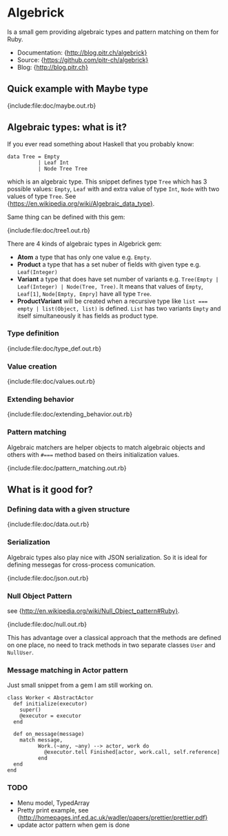 # Algebrick

Is a small gem providing algebraic types and pattern matching on them for Ruby.

-   Documentation: {http://blog.pitr.ch/algebrick}
-   Source: {https://github.com/pitr-ch/algebrick}
-   Blog: {http://blog.pitr.ch}

## Quick example with Maybe type

{include:file:doc/maybe.out.rb}

## Algebraic types: what is it?

If you ever read something about Haskell that you probably know:

    data Tree = Empty
              | Leaf Int
              | Node Tree Tree

which is an algebraic type. This snippet defines type `Tree` which has 3 possible values:
`Empty`, `Leaf` with and extra value of type `Int`, `Node` with two values of type `Tree`. 
See {https://en.wikipedia.org/wiki/Algebraic_data_type}.

Same thing can be defined with this gem:

{include:file:doc/tree1.out.rb}

There are 4 kinds of algebraic types in Algebrick gem:

-   **Atom** a type that has only one value e.g. `Empty`.
-   **Product** a type that has a set nuber of fields with given type e.g. `Leaf(Integer)`
-   **Variant** a type that does have set number of variants e.g. `Tree(Empty | Leaf(Integer) | Node(Tree, Tree)`.
    It means that values of `Empty`, `Leaf[1]`, `Node[Empty, Empry]` have all type `Tree`.
-   **ProductVariant** will be created when a recursive type like `list === empty | list(Object, list)` is defined.
    `List` has two variants `Empty` and itself simultaneously it has fields as product type.

### Type definition

{include:file:doc/type_def.out.rb}

### Value creation

{include:file:doc/values.out.rb}

### Extending behavior

{include:file:doc/extending_behavior.out.rb}

### Pattern matching

Algebraic matchers are helper objects to match algebraic objects and others with
`#===` method based on theirs initialization values.

{include:file:doc/pattern_matching.out.rb}

## What is it good for?

### Defining data with a given structure

{include:file:doc/data.out.rb}

### Serialization

Algebraic types also play nice with JSON serialization. So it is ideal for defining messegas
for cross-process comunication.

{include:file:doc/json.out.rb}

### Null Object Pattern

see {http://en.wikipedia.org/wiki/Null_Object_pattern#Ruby}.

{include:file:doc/null.out.rb}

This has advantage over a classical approach that the methods are defined
on one place, no need to track methods in two separate classes `User` and `NullUser`.

### Message matching in Actor pattern

Just small snippet from a gem I am still working on.

    class Worker < AbstractActor
      def initialize(executor)
        super()
        @executor = executor
      end

      def on_message(message)
        match message,
              Work.(~any, ~any) --> actor, work do
                @executor.tell Finished[actor, work.call, self.reference]
              end
      end
    end

### TODO

-   Menu model, TypedArray
-   Pretty print example, see {http://homepages.inf.ed.ac.uk/wadler/papers/prettier/prettier.pdf}
-   update actor pattern when gem is done

